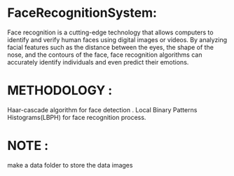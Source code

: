 # FaceRecognitionSystem:
Face recognition is a cutting-edge technology that allows computers to identify and verify human faces using digital images or videos. By analyzing facial features such as the distance between the eyes, the shape of the nose, and the contours of the face, face recognition algorithms can accurately identify individuals and even predict their emotions.
# METHODOLOGY :
Haar-cascade algorithm for face detection .
Local Binary Patterns Histograms(LBPH) for face recognition process.
# NOTE :
make a data folder to store the data images 

